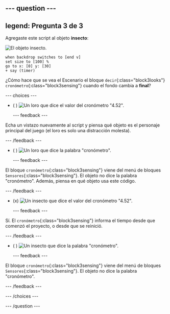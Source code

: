 --- question ---
---
legend: Pregunta 3 de 3
---

Agregaste este script al objeto **insecto**:

![El objeto insecto.](images/bug-sprite.png)

```blocks3
when backdrop switches to [end v]
set size to [100] % 
go to x: [0] y: [30] 
+ say (timer) 
```

¿Cómo hace que se vea el Escenario el bloque `decir`{:class="block3looks"} `cronómetro`{:class="block3sensing"} cuando el fondo cambia a **final**?

--- choices ---

- ( ) ![Un loro que dice el valor del cronómetro "4.52".](images/quiz_parrot_number.png)

  --- feedback ---

Echa un vistazo nuevamente al script y piensa qué objeto es el personaje principal del juego (el loro es solo una distracción molesta).

  --- /feedback ---

- ( ) ![Un loro que dice la palabra "cronómetro".](images/quiz_parrot_timer.png)

  --- feedback ---

El bloque `cronómetro`{:class="block3sensing"} viene del menú de bloques `Sensores`{:class="block3sensing"}. El objeto no dice la palabra "cronómetro". Además, piensa en qué objeto usa este código.

  --- /feedback ---

- (x) ![Un insecto que dice el valor del cronómetro "4.52".](images/quiz_bug_number.png)

  --- feedback ---

Sí. El `cronómetro`{:class="block3sensing"} informa el tiempo desde que comenzó el proyecto, o desde que se reinició.

  --- /feedback ---

- ( ) ![Un insecto que dice la palabra "cronómetro".](images/quiz_bug_timer.png)

  --- feedback ---

El bloque `cronómetro`{:class="block3sensing"} viene del menú de bloques `Sensores`{:class="block3sensing"}. El objeto no dice la palabra "cronómetro".

  --- /feedback ---

--- /choices ---

--- /question ---





